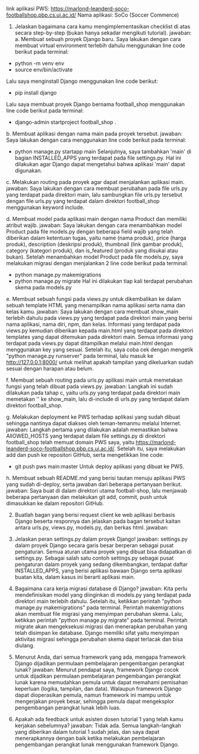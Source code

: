link aplikasi PWS: https://marlond-leanderd-soco-footballshop.pbp.cs.ui.ac.id/
Nama aplikasi: SoCo (Soccer Commerce)

1. Jelaskan bagaimana cara kamu mengimplementasikan checklist di atas secara step-by-step (bukan hanya sekadar mengikuti tutorial).
jawaban: 
a.  Membuat sebuah proyek Django baru.
Saya lakukan dengan cara membuat virtual environment terlebih dahulu menggunakan line code berikut pada terminal:
- python -m venv env
- source env/bin/activate 

Lalu saya menginstall Django menggunakan line code berikut:
- pip install django

Lalu saya membuat proyek Django bernama football_shop menggunakan line code berikut pada terminal:
- django-admin startproject football_shop .

b. Membuat aplikasi dengan nama main pada proyek tersebut.
jawaban:
Saya lakukan dengan cara menggunakan line code berikut pada terminal:
- python manage.py startapp main
Selanjutnya, saya tambahkan 'main' di bagian INSTALLED_APPS yang terdapat pada file settings.py. Hal ini dilakukan agar Django dapat mengetahui bahwa aplikasi 'main' dapat digunakan.

c. Melakukan routing pada proyek agar dapat menjalankan aplikasi main.
jawaban:
Saya lakukan dengan cara membuat perubahan pada file urls.py yang terdapat pada direktori main, lalu sambungkan file urls.py tersebut dengan file urls.py yang terdapat dalam direktori football_shop menggunakan keyword include.

d. Membuat model pada aplikasi main dengan nama Product dan memiliki atribut wajib.
jawaban:
Saya lakukan dengan cara menambahkan model Product pada file models.py dengan beberapa field wajib yang telah diberikan dalam ketentuan tugas, yaitu name (nama produk), price (harga produk), description (deskripsi produk), thumbnail (link gambar produk), category (kategori produk), dan is_featured (produk yang disukai atau bukan).
Setelah menambahkan model Product pada file models.py, saya melakukan migrasi dengan menjalankan 2 line code berikut pada terminal:
- python manage.py makemigrations
- python manage.py migrate
Hal ini dilakukan tiap kali terdapat perubahan skema pada models.py

e.  Membuat sebuah fungsi pada views.py untuk dikembalikan ke dalam sebuah template HTML yang menampilkan nama aplikasi serta nama dan kelas kamu.
jawaban:
Saya lakukan dengan cara membuat show_main terlebih dahulu pada views.py yang terdapat pada direktori main yang berisi nama aplikasi, nama diri, npm, dan kelas. Informasi yang terdapat pada views.py kemudian diberikan kepada main.html yang terdapat pada direktori templates yang dapat ditemukan pada direktori main. Semua informasi yang terdapat pada views.py dapat ditampilkan melalui main.html dengan menggunakan key yang sesuai.
Setelah itu, saya coba cek dengan mengetik "python manage.py runserver" pada terminal, lalu masuk ke http://127.0.0.1:8000/ untuk melihat apakah tampilan yang dikeluarkan sudah sesuai dengan harapan atau belum.

f. Membuat sebuah routing pada urls.py aplikasi main untuk memetakan fungsi yang telah dibuat pada views.py.
jawaban:
Langkah ini sudah dilakukan pada tahap c, yaitu urls.py yang terdapat pada direktori main memetakan '' ke show_main, lalu di-include di urls.py yang terdapat dalam direktori football_shop. 

g. Melakukan deployment ke PWS terhadap aplikasi yang sudah dibuat sehingga nantinya dapat diakses oleh teman-temanmu melalui Internet.
jawaban:
Langkah pertama yang dilakukan adalah memastikan bahwa AllOWED_HOSTS yang terdapat dalam file settings.py di direktori football_shop telah memuat domain PWS saya, yaitu https://marlond-leanderd-soco-footballshop.pbp.cs.ui.ac.id/. Setelah itu, saya melakukan add dan push ke repositori GitHub, serta mengetikkan line code:
- git push pws main:master
Untuk deploy aplikasi yang dibuat ke PWS.

h. Membuat sebuah README.md yang berisi tautan menuju aplikasi PWS yang sudah di-deploy, serta jawaban dari beberapa pertanyaan berikut.
jawaban:
Saya buat di dalam direktori utama football-shop, lalu menjawab beberapa pertanyaan dan melakukan git add, commit, push untuk dimasukkan ke dalam repositori GitHub. 

2. Buatlah bagan yang berisi request client ke web aplikasi berbasis Django beserta responnya dan jelaskan pada bagan tersebut kaitan antara urls.py, views.py, models.py, dan berkas html.
jawaban: 

3. Jelaskan peran settings.py dalam proyek Django!
jawaban: settings.py dalam proyek Django secara garis besar berperan sebagai pusat pengaturan. Semua aturan utama proyek yang dibuat bisa didapatkan di settings.py. Sebagai salah satu contoh settings.py sebagai pusat pengaturan dalam proyek yang sedang dikembangkan, terdapat daftar INSTALLED_APPS, yang berisi aplikasi bawaan Django serta aplikasi buatan kita, dalam kasus ini berarti aplikasi main.

4. Bagaimana cara kerja migrasi database di Django?
jawaban: Kita perlu mendefinisikan model yang diinginkan di models.py yang terdapat pada direktori main terlebih dahulu. Setelah itu, ketikkan perintah "python manage.py makemigrations" pada terminal. Perintah makemigrations akan membuat file migrasi yang menyimpan perubahan skema. Lalu, ketikkan perintah "python manage.py migrate" pada terminal. Perintah migrate akan mengeksekusi migrasi dan menerapkan perubahan yang telah disimpan ke database. Django memiliki sifat yaitu menyimpan aktivitas migrasi sehingga perubahan skema dapat terlacak dan bisa diulang.

5. Menurut Anda, dari semua framework yang ada, mengapa framework Django dijadikan permulaan pembelajaran pengembangan perangkat lunak?
jawaban: Menurut pendapat saya, framework Django cocok untuk dijadikan permulaan pembelajaran pengembangan perangkat lunak karena memudahkan pemula untuk dapat memahami pemisahan keperluan (logika, tampilan, dan data). Walaupun framework Django dapat dioperasikan pemula, namun framework ini mampu untuk mengerjakan proyek besar, sehingga pemula dapat mengeksplor pengembangan perangkat lunak lebih luas.

6. Apakah ada feedback untuk asisten dosen tutorial 1 yang telah kamu kerjakan sebelumnya?
jawaban: Tidak ada. Semua langkah-langkah yang diberikan dalam tutorial 1 sudah jelas, dan saya dapat menerapkannya dengan baik ketika melakukan pembelajaran pengembangan perangkat lunak menggunakan framework Django.